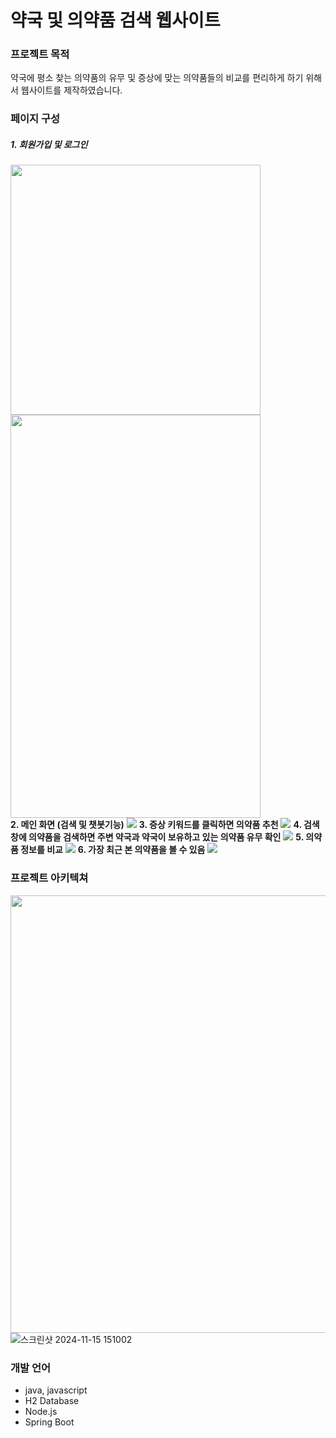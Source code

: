 # 약국 및 의약품 검색 웹사이트

### 프로젝트 목적
약국에 평소 찾는 의약품의 유무 및 증상에 맞는 의약품들의 비교를 편리하게 하기 위해서 웹사이트를 제작하였습니다.

### 페이지 구성
##### 1. 회원가입 및 로그인
<img src = "https://github.com/user-attachments/assets/b456eb3f-536a-4fb1-afd0-af5c20dce37f" width = "400"> 
<img src = "https://github.com/user-attachments/assets/de8a0cca-e94b-4450-9bea-01c87b9706dc" width = "400" height = "645"><br>
<b>2. 메인 화면 (검색 및 챗봇기능)</b>
<img src = "https://github.com/user-attachments/assets/e15599c0-49c9-40f4-997f-1602b09df609">
<b>3. 증상 키워드를 클릭하면 의약품 추천</b>
<img src = "https://github.com/user-attachments/assets/a5e92072-45a7-455a-96ac-a11a5e9975ac">
<b>4. 검색창에 의약품을 검색하면 주변 약국과 약국이 보유하고 있는 의약품 유무 확인</b>
<img src = "https://github.com/user-attachments/assets/3d24a497-3afb-4b9a-b4d8-e718000aca32">
<b>5. 의약품 정보를 비교</b>
<img src = "https://github.com/user-attachments/assets/db6e1140-2bda-43c3-b5f0-af563170c8aa">
<b>6. 가장 최근 본 의약품을 볼 수 있음</b>
<img src = "https://github.com/user-attachments/assets/0b4f506f-007c-4fcd-abeb-0373ae6827d4"> 

### 프로젝트 아키텍쳐
<img src = "[https://github.com/seungg8361/sch-bus-app/assets/140582940/db0b1e7e-96e2-45a9-a716-2e580f2f5354](https://github.com/user-attachments/assets/4bb44622-b6e6-4591-8be8-976d0ff49de0).jpg" width = 700>![스크린샷 2024-11-15 151002](https://github.com/user-attachments/assets/4bb44622-b6e6-4591-8be8-976d0ff49de0)

### 개발 언어
* java, javascript
* H2 Database
* Node.js
* Spring Boot

